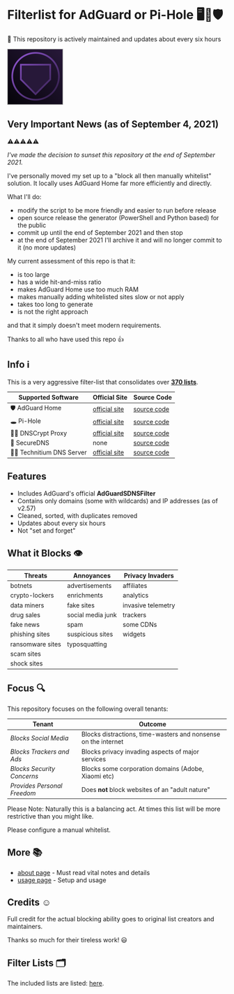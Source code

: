 # Filterlist for AdGuard or Pi-Hole 🖥💟🛡

💚 This repository is actively maintained and updates about every six hours

![Logo](https://raw.githubusercontent.com/hl2guide/Filterlist-for-AdGuard/master/Screenshots/Logo_AG.png)

## Very Important News (as of September 4, 2021)

⚠⚠⚠⚠⚠

_I've made the decision to sunset this repository at the end of September 2021._

I've personally moved my set up to a "block all then manually whitelist" solution.
It locally uses AdGuard Home far more efficiently and directly.

What I'll do:

* modify the script to be more friendly and easier to run before release
* open source release the generator (PowerShell and Python based) for the public
* commit up until the end of September 2021 and then stop
* at the end of September 2021 I'll archive it and will no longer commit to it (no more updates)

My current assessment of this repo is that it:
* is too large
* has a wide hit-and-miss ratio
* makes AdGuard Home use too much RAM
* makes manually adding whitelisted sites slow or not apply
* takes too long to generate
* is not the right approach

and that it simply doesn't meet modern requirements.

Thanks to all who have used this repo 👍

## Info ℹ

This is a very aggressive filter-list that consolidates over __[370 lists](#filter-lists-%EF%B8%8F)__.

| Supported Software | Official Site | Source Code |
|--|--|--|
| 🛡 AdGuard Home | [official site](https://adguard.com/en/adguard-home/overview.html) | [source code](https://github.com/AdguardTeam/AdguardHome) |
| 🕳 Pi-Hole | [official site](https://pi-hole.net) | [source code](https://github.com/pi-hole/pi-hole) |
| 🕵️‍♀️ DNSCrypt Proxy | [official site](https://dnscrypt.info)  | [source code](https://github.com/DNSCrypt/dnscrypt-proxy) |
| 🔐 SecureDNS | none | [source code](https://github.com/Texnomic/SecureDNS) |
| 👨‍💻 Technitium DNS Server | [official site](https://technitium.com/dns/) | [source code](https://github.com/TechnitiumSoftware/DnsServer) |

## Features

* Includes AdGuard's official **AdGuardSDNSFilter**
* Contains only domains (some with wildcards) and IP addresses (as of v2.57)
* Cleaned, sorted, with duplicates removed
* Updates about every six hours
* Not "set and forget"

## What it Blocks 👁‍

| Threats | Annoyances | Privacy Invaders |
|--|--|--|
| botnets | advertisements | affiliates |
| crypto-lockers | enrichments | analytics |
| data miners | fake sites | invasive telemetry |
| drug sales | social media junk | trackers |
| fake news | spam | some CDNs |
| phishing sites | suspicious sites | widgets |
| ransomware sites | typosquatting |  |
| scam sites |  |  |
| shock sites |  |  |

## Focus 🔍

This repository focuses on the following overall tenants:

| Tenant | Outcome |
|--|--|
| _Blocks Social Media_ | Blocks distractions, time-wasters and nonsense on the internet |
| _Blocks Trackers and Ads_ | Blocks privacy invading aspects of major services |
| _Blocks Security Concerns_ | Blocks some corporation domains (Adobe, Xiaomi etc) |
| _Provides Personal Freedom_ | Does __not__ block websites of an "adult nature" |

Please Note: Naturally this is a balancing act. At times this list will be more restrictive
than you might like.

Please configure a manual whitelist.

## More 📚

* [about page](https://github.com/hl2guide/Filterlist-for-AdGuard/blob/master/ABOUT.md) - Must read vital notes and details
* [usage page](https://github.com/hl2guide/Filterlist-for-AdGuard/blob/master/USAGE.md) - Setup and usage

## Credits ☺️

Full credit for the actual blocking ability goes to original list creators and maintainers.

Thanks so much for their tireless work! 😃

## Filter Lists 🗂️

The included lists are listed:
[here](https://raw.githubusercontent.com/hl2guide/Filterlist-for-AdGuard/master/filter_list_URLs.txt).
